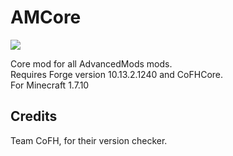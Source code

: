 AMCore
======

<a href='http://play.zsinfo.nl:8080/job/AMCore/'><img src='http://play.zsinfo.nl:8080/job/AMCore/badge/icon'></a>

Core mod for all AdvancedMods mods.<br>
Requires Forge version 10.13.2.1240 and CoFHCore.<br>
For Minecraft 1.7.10

<h2>Credits</h2>
Team CoFH, for their version checker.

